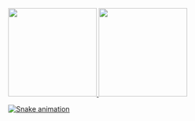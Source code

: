<div>
  <a href="https://2201157.github.io/Curriculum/">  
  <img height="180em" src="https://github-readme-stats.vercel.app/api?username=2201157&show_icons=true&theme=merko&include_all_commits=true&count_private=true"/>   
  <img height="180em" src="https://github-readme-stats.vercel.app/api/top-langs/?username=2201157&layout=compact&langs_count=16&theme=merko "/>  
</div>
  
<div>
  
  
  ![Snake animation](https://github.com/2201157/blob/output/github-contribution-grid-snake.svg)
  </div>
  
